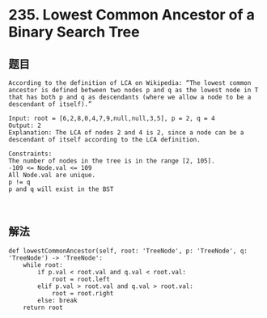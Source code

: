 # 235. Lowest Common Ancestor of a Binary Search Tree

## 题目

```Given a binary search tree (BST), find the lowest common ancestor (LCA) of two given nodes in the BST.
According to the definition of LCA on Wikipedia: “The lowest common ancestor is defined between two nodes p and q as the lowest node in T
that has both p and q as descendants (where we allow a node to be a descendant of itself).”

Input: root = [6,2,8,0,4,7,9,null,null,3,5], p = 2, q = 4
Output: 2
Explanation: The LCA of nodes 2 and 4 is 2, since a node can be a descendant of itself according to the LCA definition.

Constraints:
The number of nodes in the tree is in the range [2, 105].
-109 <= Node.val <= 109
All Node.val are unique.
p != q
p and q will exist in the BST
```

<br>

## 解法

```python3
def lowestCommonAncestor(self, root: 'TreeNode', p: 'TreeNode', q: 'TreeNode') -> 'TreeNode':
    while root:
        if p.val < root.val and q.val < root.val:
            root = root.left
        elif p.val > root.val and q.val > root.val:
            root = root.right
        else: break
    return root
```